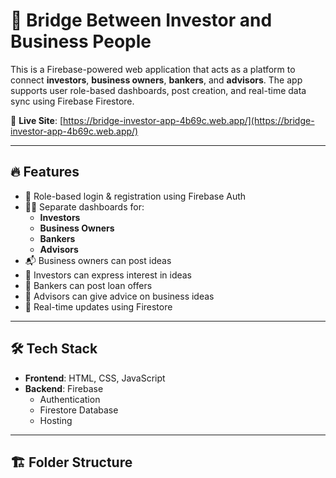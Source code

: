 # 🌉 Bridge Between Investor and Business People

This is a Firebase-powered web application that acts as a platform to connect **investors**, **business owners**, **bankers**, and **advisors**. The app supports user role-based dashboards, post creation, and real-time data sync using Firebase Firestore.

🔗 **Live Site**: [https://bridge-investor-app-4b69c.web.app/](https://bridge-investor-app-4b69c.web.app/)

---

## 🔥 Features

- 🔐 Role-based login & registration using Firebase Auth
- 🧑‍💼 Separate dashboards for:
  - **Investors**
  - **Business Owners**
  - **Bankers**
  - **Advisors**
- 📬 Business owners can post ideas
- 💸 Investors can express interest in ideas
- 🏦 Bankers can post loan offers
- 🧠 Advisors can give advice on business ideas
- 🔄 Real-time updates using Firestore

---

## 🛠 Tech Stack

- **Frontend**: HTML, CSS, JavaScript
- **Backend**: Firebase
  - Authentication
  - Firestore Database
  - Hosting

---

## 🏗 Folder Structure

